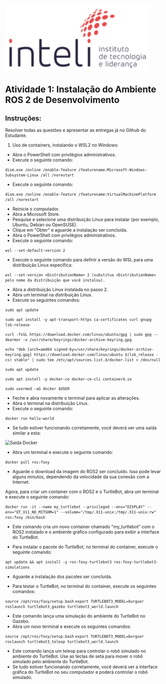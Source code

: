 <img src="../assets/logo-inteli.png" alt="Logo do Inteli"/>

# Atividade 1: Instalação do Ambiente ROS 2 de Desenvolvimento

## Instruções:

Resolver todas as questões e apresentar as entregas já no Github do Estudante.

1. Uso de containers, instalando o WSL2 no Windows:
- Abra o PowerShell com privilégios administrativos.
- Execute o seguinte comando: 

```dism.exe /online /enable-feature /featurename:Microsoft-Windows-Subsystem-Linux /all /norestart```

- Execute o seguinte comando: 

```dism.exe /online /enable-feature /featurename:VirtualMachinePlatform /all /norestart```

- Reinicie o computador.
- Abra a Microsoft Store.
- Pesquise e selecione uma distribuição Linux para instalar (por exemplo, Ubuntu, Debian ou OpenSUSE).
- Clique em "Obter" e aguarde a instalação ser concluída.
- Abra o PowerShell com privilégios administrativos.
- Execute o seguinte comando: 

```wsl --set-default-version 2```

- Execute o seguinte comando para definir a versão do WSL para uma distribuição Linux específica: 

```wsl --set-version <DistributionName> 2 (substitua <DistributionName> pelo nome da distribuição que você instalou). ```

- Abra a distribuição Linux instalada no passo 2.
- Abra um terminal na distribuição Linux.
- Execute os seguintes comandos:

```sudo apt update```

```sudo apt install -y apt-transport-https ca-certificates curl gnupg lsb-release```

```curl -fsSL https://download.docker.com/linux/ubuntu/gpg | sudo gpg --dearmor -o /usr/share/keyrings/docker-archive-keyring.gpg```

```echo "deb [arch=amd64 signed-by=/usr/share/keyrings/docker-archive-keyring.gpg] https://download.docker.com/linux/ubuntu $(lsb_release -cs) stable" | sudo tee /etc/apt/sources.list.d/docker.list > /dev/null```

```sudo apt update```

```sudo apt install -y docker-ce docker-ce-cli containerd.io```

```sudo usermod -aG docker $USER```

- Feche e abra novamente o terminal para aplicar as alterações.
- Abra o terminal na distribuição Linux.
- Execute o seguinte comando: 

```docker run hello-world```

- Se tudo estiver funcionando corretamente, você deverá ver uma saída similar a esta:

<img src="../assets/saida-docker.png" alt="Saída Docker"/>

- Abra um terminal e execute o seguinte comando: 

```docker pull ros:foxy```

- Aguarde o download da imagem do ROS2 ser concluído. Isso pode levar alguns minutos, dependendo da velocidade da sua conexão com a Internet.

Agora, para criar um container com o ROS2 e o TurtleBot, abra um terminal e execute o seguinte comando:

```docker run -it --name my_turtlebot --privileged --env="DISPLAY" --env="QT_X11_NO_MITSHM=1" --volume="/tmp/.X11-unix:/tmp/.X11-unix:rw" ros:foxy /bin/bash```

- Este comando cria um novo container chamado "my_turtlebot" com o ROS2 instalado e o ambiente gráfico configurado para exibir a interface do TurtleBot.

- Para instalar o pacote do TurtleBot, no terminal do container, execute o seguinte comando: 

```apt update && apt install -y ros-foxy-turtlebot3 ros-foxy-turtlebot3-simulations```

- Aguarde a instalação dos pacotes ser concluída.

- Para testar o TurtleBot, no terminal do container, execute os seguintes comandos:

```source /opt/ros/foxy/setup.bash```
```export TURTLEBOT3_MODEL=burguer```
```roslaunch turtlebot3_gazebo turtlebot3_world.launch```

- Este comando lança uma simulação do ambiente do TurtleBot no Gazebo.
- Abra um novo terminal e execute os seguintes comandos:

```source /opt/ros/foxy/setup.bash```
```export TURTLEBOT3_MODEL=burguer```
```roslaunch turtlebot3_teleop turtlebot3_world.launch```

- Este comando lança um teleop para controlar o robô simulado no ambiente do TurtleBot. Use as teclas de seta para mover o robô simulado pelo ambiente do TurtleBot.
- Se tudo estiver funcionando corretamente, você deverá ver a interface gráfica do TurtleBot no seu computador e poderá controlar o robô simulado.



